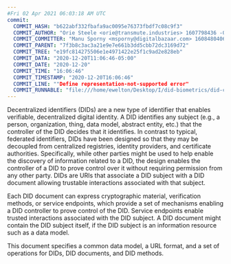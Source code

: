 ```yaml
---
#Fri 02 Apr 2021 06:03:18 AM UTC
commit:
  COMMIT_HASH: "b622abf332fbafa9ac0095e76373fbdf7c08c9f3"
  COMMIT_AUTHOR: "Orie Steele <orie@transmute.industries> 1607798436 -0600"
  COMMIT_COMMITTER: "Manu Sporny <msporny@digitalbazaar.com> 1608480406 -0500"
  COMMIT_PARENT: "7f3b8c3ac3a21e9e7e661b3dd5cbb72dc3169d72"
  COMMIT_TREE: "e19fc814275506e1e4971422e25f1c9ad2e828eb"
  COMMIT_DATA: "2020-12-20T11:06:46-05:00"
  COMMIT_DATE: "2020-12-20"
  COMMIT_TIME: "16:06:46"
  COMMIT_TIMESTAMP: "2020-12-20T16:06:46"
  COMMIT_LINE: ""Define representation-not-supported error"
  COMMIT_RUNNABLE: "file:///home/ewelton/Desktop/I/did-biometrics/did-core-dataset/analysis/gitinfo/b622abf332fbafa9ac0095e76373fbdf7c08c9f3/snapshot/index.html"
---
```


<section id="abstract">
<p>
<a>Decentralized identifiers</a> (DIDs) are a new type of identifier that
enables verifiable, decentralized digital identity. A <a>DID</a> identifies any
subject (e.g., a person, organization, thing, data model, abstract entity, etc.)
that the controller of the <a>DID</a> decides that it identifies. In contrast to
typical, federated identifiers, DIDs have been designed so that they may be
decoupled from centralized registries, identity providers, and certificate
authorities. Specifically, while other parties might be used to help enable the
discovery of information related to a <a>DID</a>, the design enables the
controller of a <a>DID</a> to prove control over it without requiring permission
from any other party. <a>DID</a>s are URIs that associate a <a>DID subject</a>
with a <a>DID document</a> allowing trustable interactions associated with that
subject.
    </p>
<p>
Each <a>DID document</a> can express cryptographic material, verification
methods, or <a>service endpoints</a>, which provide a set of mechanisms enabling
a <a>DID controller</a> to prove control of the <a>DID</a>. <a>Service
endpoints</a> enable trusted interactions associated with the <a>DID
subject</a>. A <a>DID document</a> might contain the <a>DID subject</a> itself,
if the <a>DID subject</a> is an information resource such as a data model.
    </p>
<p>
This document specifies a common data model, a URL format, and a set of
operations for <a>DIDs</a>, <a>DID documents</a>, and <a>DID methods</a>.
    </p>
</section>
